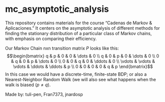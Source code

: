 # mc_asymptotic_analysis

This repository contains materials for the course “Cadenas de Markov & Aplicaciones.” It centers on the asymptotic analysis of different methods for finding the stationary distribution of a particular class of Markov chains, with emphasis on comparing their efficiency.

Our Markov Chain nxn transition matrix $P$ looks like this:
$$\begin{bmatrix}
q & p & 0 & 0 & \dots & 0 \\
q & 0 & p & 0 & \dots & 0 \\
0 & q & 0 & p & \dots & 0 \\
0 & 0 & q & 0 & \ddots & 0 \\
\vdots & \vdots & \vdots & \ddots & \ddots & p \\
0 & 0 & 0 & 0 & q & p
\end{bmatrix}$$
In this case we would have a discrete-time, finite-state BDP; or also a Nearest-Neighbor Random Walk (we will also see what happens when the walk is biased ($p\neq q$).

Made by: tuli-pen, Fran7373, jnardosp
